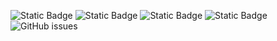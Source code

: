 ![Static Badge](https://img.shields.io/badge/blacklists-60-000000) ![Static Badge](https://img.shields.io/badge/blacklisted-3131241-cc0000) ![Static Badge](https://img.shields.io/badge/whitelisted-2242-00CC00) ![Static Badge](https://img.shields.io/badge/streaming_blacklist-28106-000000) ![GitHub issues](https://img.shields.io/github/issues/fabriziosalmi/blacklists)
